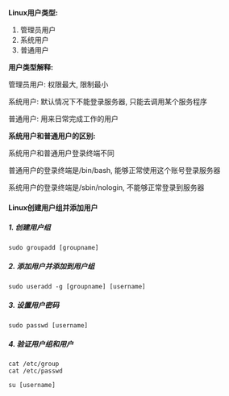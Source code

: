 **Linux用户类型:**

1. 管理员用户
2. 系统用户
3. 普通用户

**用户类型解释:**

管理员用户: 权限最大, 限制最小

系统用户: 默认情况下不能登录服务器, 只能去调用某个服务程序

普通用户: 用来日常完成工作的用户

**系统用户和普通用户的区别:**

系统用户和普通用户登录终端不同

普通用户的登录终端是/bin/bash, 能够正常使用这个账号登录服务器

系统用户的登录终端是/sbin/nologin, 不能够正常登录到服务器



#### Linux创建用户组并添加用户

##### 1. 创建用户组

```
sudo groupadd [groupname]
```

##### 2. 添加用户并添加到用户组

```
sudo useradd -g [groupname] [username]
```

##### 3. 设置用户密码

```
sudo passwd [username]
```

##### 4. 验证用户组和用户

```
cat /etc/group
cat /etc/passwd

su [username]
```















